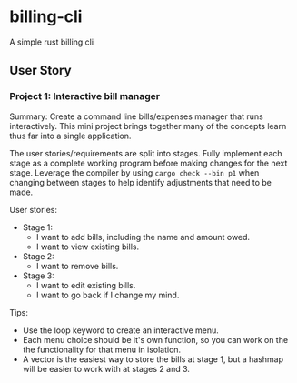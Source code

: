 # billing-cli
A simple rust billing cli


## User Story

### Project 1: Interactive bill manager

Summary:
  Create a command line bills/expenses manager that runs
  interactively. This mini project brings together many of
  the concepts learn thus far into a single application.

  The user stories/requirements are split into stages.
  Fully implement each stage as a complete working program
  before making changes for the next stage. Leverage the
  compiler by using `cargo check --bin p1` when changing
  between stages to help identify adjustments that need
  to be made.

User stories:
* Stage 1:
  - I want to add bills, including the name and amount owed.
  - I want to view existing bills.
* Stage 2:
  - I want to remove bills.
* Stage 3:
  - I want to edit existing bills.
  - I want to go back if I change my mind.

Tips:
* Use the loop keyword to create an interactive menu.
* Each menu choice should be it's own function, so you can work on the
  the functionality for that menu in isolation.
* A vector is the easiest way to store the bills at stage 1, but a
  hashmap will be easier to work with at stages 2 and 3.
